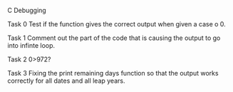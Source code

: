 C Debugging 

Task 0
Test if the function gives the correct output when given a case o 0.

Task 1
Comment out the part of the code that is causing the output to go into infinte loop.

Task 2
0>972?

Task 3 
Fixing the print remaining days function so that the output works correctly for all dates and all leap years.
 

